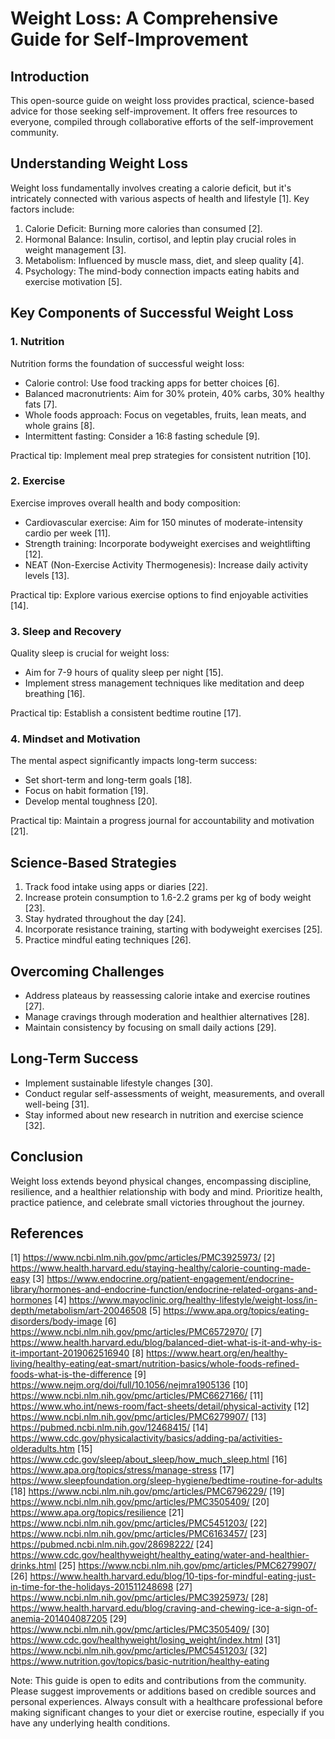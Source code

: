 # Weight Loss: A Comprehensive Guide for Self-Improvement

## Introduction

This open-source guide on weight loss provides practical, science-based advice for those seeking self-improvement. It offers free resources to everyone, compiled through collaborative efforts of the self-improvement community.

## Understanding Weight Loss

Weight loss fundamentally involves creating a calorie deficit, but it's intricately connected with various aspects of health and lifestyle [1]. Key factors include:

1. Calorie Deficit: Burning more calories than consumed [2].
2. Hormonal Balance: Insulin, cortisol, and leptin play crucial roles in weight management [3].
3. Metabolism: Influenced by muscle mass, diet, and sleep quality [4].
4. Psychology: The mind-body connection impacts eating habits and exercise motivation [5].

## Key Components of Successful Weight Loss

### 1. Nutrition

Nutrition forms the foundation of successful weight loss:

-   Calorie control: Use food tracking apps for better choices [6].
-   Balanced macronutrients: Aim for 30% protein, 40% carbs, 30% healthy fats [7].
-   Whole foods approach: Focus on vegetables, fruits, lean meats, and whole grains [8].
-   Intermittent fasting: Consider a 16:8 fasting schedule [9].

Practical tip: Implement meal prep strategies for consistent nutrition [10].

### 2. Exercise

Exercise improves overall health and body composition:

-   Cardiovascular exercise: Aim for 150 minutes of moderate-intensity cardio per week [11].
-   Strength training: Incorporate bodyweight exercises and weightlifting [12].
-   NEAT (Non-Exercise Activity Thermogenesis): Increase daily activity levels [13].

Practical tip: Explore various exercise options to find enjoyable activities [14].

### 3. Sleep and Recovery

Quality sleep is crucial for weight loss:

-   Aim for 7-9 hours of quality sleep per night [15].
-   Implement stress management techniques like meditation and deep breathing [16].

Practical tip: Establish a consistent bedtime routine [17].

### 4. Mindset and Motivation

The mental aspect significantly impacts long-term success:

-   Set short-term and long-term goals [18].
-   Focus on habit formation [19].
-   Develop mental toughness [20].

Practical tip: Maintain a progress journal for accountability and motivation [21].

## Science-Based Strategies

1. Track food intake using apps or diaries [22].
2. Increase protein consumption to 1.6-2.2 grams per kg of body weight [23].
3. Stay hydrated throughout the day [24].
4. Incorporate resistance training, starting with bodyweight exercises [25].
5. Practice mindful eating techniques [26].

## Overcoming Challenges

-   Address plateaus by reassessing calorie intake and exercise routines [27].
-   Manage cravings through moderation and healthier alternatives [28].
-   Maintain consistency by focusing on small daily actions [29].

## Long-Term Success

-   Implement sustainable lifestyle changes [30].
-   Conduct regular self-assessments of weight, measurements, and overall well-being [31].
-   Stay informed about new research in nutrition and exercise science [32].

## Conclusion

Weight loss extends beyond physical changes, encompassing discipline, resilience, and a healthier relationship with body and mind. Prioritize health, practice patience, and celebrate small victories throughout the journey.

## References

[1] https://www.ncbi.nlm.nih.gov/pmc/articles/PMC3925973/
[2] https://www.health.harvard.edu/staying-healthy/calorie-counting-made-easy
[3] https://www.endocrine.org/patient-engagement/endocrine-library/hormones-and-endocrine-function/endocrine-related-organs-and-hormones
[4] https://www.mayoclinic.org/healthy-lifestyle/weight-loss/in-depth/metabolism/art-20046508
[5] https://www.apa.org/topics/eating-disorders/body-image
[6] https://www.ncbi.nlm.nih.gov/pmc/articles/PMC6572970/
[7] https://www.health.harvard.edu/blog/balanced-diet-what-is-it-and-why-is-it-important-2019062516940
[8] https://www.heart.org/en/healthy-living/healthy-eating/eat-smart/nutrition-basics/whole-foods-refined-foods-what-is-the-difference
[9] https://www.nejm.org/doi/full/10.1056/nejmra1905136
[10] https://www.ncbi.nlm.nih.gov/pmc/articles/PMC6627166/
[11] https://www.who.int/news-room/fact-sheets/detail/physical-activity
[12] https://www.ncbi.nlm.nih.gov/pmc/articles/PMC6279907/
[13] https://pubmed.ncbi.nlm.nih.gov/12468415/
[14] https://www.cdc.gov/physicalactivity/basics/adding-pa/activities-olderadults.htm
[15] https://www.cdc.gov/sleep/about_sleep/how_much_sleep.html
[16] https://www.apa.org/topics/stress/manage-stress
[17] https://www.sleepfoundation.org/sleep-hygiene/bedtime-routine-for-adults
[18] https://www.ncbi.nlm.nih.gov/pmc/articles/PMC6796229/
[19] https://www.ncbi.nlm.nih.gov/pmc/articles/PMC3505409/
[20] https://www.apa.org/topics/resilience
[21] https://www.ncbi.nlm.nih.gov/pmc/articles/PMC5451203/
[22] https://www.ncbi.nlm.nih.gov/pmc/articles/PMC6163457/
[23] https://pubmed.ncbi.nlm.nih.gov/28698222/
[24] https://www.cdc.gov/healthyweight/healthy_eating/water-and-healthier-drinks.html
[25] https://www.ncbi.nlm.nih.gov/pmc/articles/PMC6279907/
[26] https://www.health.harvard.edu/blog/10-tips-for-mindful-eating-just-in-time-for-the-holidays-201511248698
[27] https://www.ncbi.nlm.nih.gov/pmc/articles/PMC3925973/
[28] https://www.health.harvard.edu/blog/craving-and-chewing-ice-a-sign-of-anemia-201404087205
[29] https://www.ncbi.nlm.nih.gov/pmc/articles/PMC3505409/
[30] https://www.cdc.gov/healthyweight/losing_weight/index.html
[31] https://www.ncbi.nlm.nih.gov/pmc/articles/PMC5451203/
[32] https://www.nutrition.gov/topics/basic-nutrition/healthy-eating

Note: This guide is open to edits and contributions from the community. Please suggest improvements or additions based on credible sources and personal experiences. Always consult with a healthcare professional before making significant changes to your diet or exercise routine, especially if you have any underlying health conditions.
